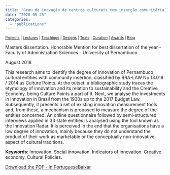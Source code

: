 ```yaml
---
title: "Grau de inovação de centros culturais com inserção comunitária no estado de Pernambuco"
date: "2020-05-25"
categories: 
  - "publications"
---
```


<small>[Projects](../projects.html) | [Lectures](../lectures.html) | [Teachings](../teachings.html) | [Designs](../designs.html) | [Texts](../texts.html) | [Curation](../curation.html) | [Awards](../awards.html) | <a href="https://readruiz.medium.com/" target="_blank">Blog</a></small>

Masters dissertation. Honorable Mention for best dissertation of the year - Faculty of Administration Sciences - University of Pernambuco

August 2018

This research aims to identify the degree of innovation of Pernambuco cultural entities with community insertion, classified by BRA-LAW No 13.018 / 2014 as Culture Points. At the outset, a bibliographic study traces the etymology of innovation and its relation to sustainability and the Creative Economy, being Culture Points a part of it. Next, we analyse the investments in innovation in Brazil from the 1930s up to the 2017 Budget Law. Subsequently, it presents a set of existing innovation measurement tools and, from these, a mechanism is proposed to measure the degree of the entities concerned. An online questionnaire followed by semi-structured interviews applied in 33 state entities is analysed using the tool known as the Innovation Radar. It is perceived in the end that the organisations have a low degree of innovation, mainly because they do not understand the product of their work as marketable or the conceptually non-innovative aspect of cultural traditions.

  
**Keywords**: Innovation. Social innovation. Indicators of innovation. Creative economy. Cultural Policies.

[Download the PDF - in Portuguese](https://thisismyart.eratudomato.online/wp-content/uploads/sites/11/2020/05/f866g_freire_ricardo_ruiz_20190415093712850.pdf)[Baixar](https://thisismyart.eratudomato.online/wp-content/uploads/sites/11/2020/05/f866g_freire_ricardo_ruiz_20190415093712850.pdf)
